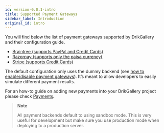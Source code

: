 ```yaml
---
id: version-0.0.1-intro
title: Supported Payment Gateways
sidebar_label: Introduction
original_id: intro
---
```


You will find below the list of payment gateways supported by DrikGallery and their configuration guide.

- [Braintree (supports PayPal and Credit Cards)](/mw-docs/docs/payment-gateways/braintree)
- [Razorpay (supports only the paisa currency)](/mw-docs/docs/payment-gateways/razorpay)
- [Stripe (supports Credit Cards)](/mw-docs/docs/payment-gateways/stripe)

The default configuration only uses the dummy backend (see [how to enable/disable payment gateways](/mw-docs/docs/getting-started/configuration#payments-gateways)). It’s meant to allow developers to easily simulate different payment results.

For an how-to guide on adding new payments into your DrikGallery project please check [Payments](/mw-docs/docs/guides/payments).

> **Note**
>
> All payment backends default to using sandbox mode. This is very useful for development but make sure you use production mode when deploying to a production server.